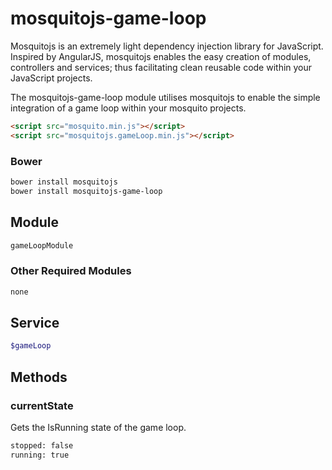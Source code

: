 # mosquitojs-game-loop

Mosquitojs is an extremely light dependency injection library for JavaScript. Inspired by AngularJS, mosquitojs enables the easy creation of modules, controllers and services; thus facilitating clean reusable code within your JavaScript projects.

The mosquitojs-game-loop module utilises mosquitojs to enable the simple integration of a game loop within your mosquito projects.

```html
<script src="mosquito.min.js"></script>
<script src="mosquitojs.gameLoop.min.js"></script>
```

### Bower
```bash
bower install mosquitojs
bower install mosquitojs-game-loop
```

## Module
```bash
gameLoopModule
```
### Other Required Modules
```bash
none
```

## Service
```bash
$gameLoop
```
## Methods

### currentState
Gets the IsRunning state of the game loop.
```bash
stopped: false
running: true
```

